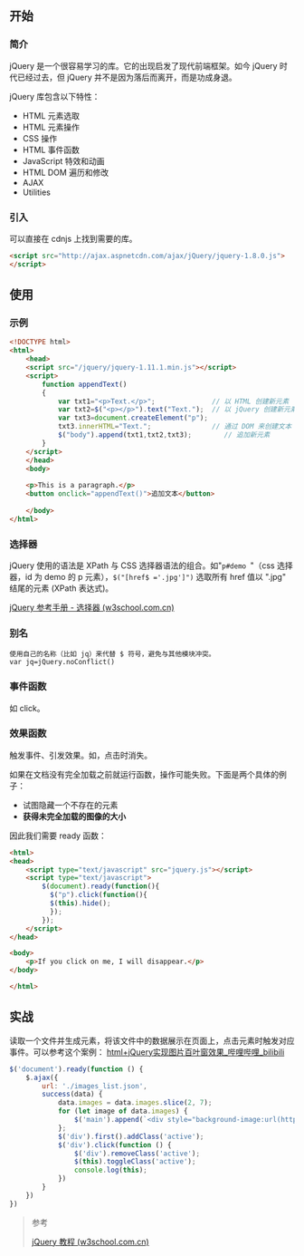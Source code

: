 
## 开始
### 简介
jQuery 是一个很容易学习的库。它的出现启发了现代前端框架。如今 jQuery 时代已经过去，但 jQuery 并不是因为落后而离开，而是功成身退。

jQuery 库包含以下特性：
-   HTML 元素选取
-   HTML 元素操作
-   CSS 操作
-   HTML 事件函数
-   JavaScript 特效和动画
-   HTML DOM 遍历和修改
-   AJAX
-   Utilities

### 引入
可以直接在 cdnjs 上找到需要的库。
```html
<script src="http://ajax.aspnetcdn.com/ajax/jQuery/jquery-1.8.0.js">
</script>
```

## 使用
### 示例
```html
<!DOCTYPE html>
<html>
	<head>
	<script src="/jquery/jquery-1.11.1.min.js"></script>
	<script>
		function appendText()
		{
			var txt1="<p>Text.</p>";              // 以 HTML 创建新元素
			var txt2=$("<p></p>").text("Text.");  // 以 jQuery 创建新元素
			var txt3=document.createElement("p");
			txt3.innerHTML="Text.";               // 通过 DOM 来创建文本
			$("body").append(txt1,txt2,txt3);        // 追加新元素
		}
	</script>
	</head>
	<body>
	
	<p>This is a paragraph.</p>
	<button onclick="appendText()">追加文本</button>
	
	</body>
</html>
```

### 选择器
jQuery 使用的语法是 XPath 与 CSS 选择器语法的组合。如"`p#demo `"（css 选择器，id 为 demo 的 p 元素），`$("[href$ ='.jpg']")` 选取所有 href 值以 ".jpg" 结尾的元素 (XPath 表达式)。

[jQuery 参考手册 - 选择器 (w3school.com.cn)](https://www.w3school.com.cn/jquery/jquery_ref_selectors.asp)

### 别名   
```
使用自己的名称（比如 jq）来代替 $ 符号，避免与其他模块冲突。
var jq=jQuery.noConflict()
```

### 事件函数
如 click。

### 效果函数
触发事件、引发效果。如，点击时消失。

如果在文档没有完全加载之前就运行函数，操作可能失败。下面是两个具体的例子：
-   试图隐藏一个不存在的元素
-   **获得未完全加载的图像的大小**

因此我们需要 ready 函数：
```html
<html>
<head>
	<script type="text/javascript" src="jquery.js"></script>
	<script type="text/javascript">
		$(document).ready(function(){
		  $("p").click(function(){
		  $(this).hide();
		  });
		});
	</script>
</head>

<body>
	<p>If you click on me, I will disappear.</p>
</body>

</html>
```

## 实战
读取一个文件并生成元素，将该文件中的数据展示在页面上，点击元素时触发对应事件。可以参考这个案例： [html+jQuery实现图片百叶窗效果_哔哩哔哩_bilibili](https://www.bilibili.com/video/BV1qA4y1X7M4/?spm_id_from=333.337.search-card.all.click&vd_source=a192bbc2c82b7725cd9d5149075acda1)
``` js title="index.html"
$('document').ready(function () {
    $.ajax({
        url: './images_list.json',
        success(data) {
            data.images = data.images.slice(2, 7);
            for (let image of data.images) {
                $('main').append(`<div style="background-image:url(https://www.bing.com/${image.url})"><p>${image.copyright}</p></div>`);
            };
            $('div').first().addClass('active');
            $('div').click(function () {
                $('div').removeClass('active');
                $(this).toggleClass('active');
                console.log(this);
            })
        }
    })
})
```


> 参考
> 
> [jQuery 教程 (w3school.com.cn)](https://www.w3school.com.cn/jquery/index.asp)